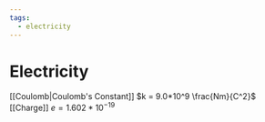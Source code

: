 ```yaml
---
tags:
  - electricity
---
```

# Electricity
[[Coulomb|Coulomb's Constant]] $k = 9.0*10^9 \frac{Nm}{C^2}$
[[Charge]] $e=1.602*10^{-19}$

